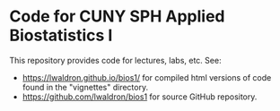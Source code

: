 # Code for CUNY SPH Applied Biostatistics I

This repository provides code for lectures, labs, etc. See: 

* <https://lwaldron.github.io/bios1/> for compiled html versions of code found in the "vignettes" directory.
* <https://github.com/lwaldron/bios1> for source GitHub repository.
